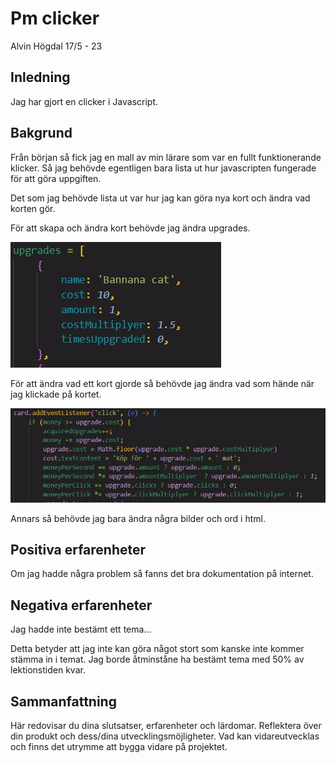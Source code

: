 # Pm clicker

Alvin Högdal 17/5 - 23

## Inledning

Jag har gjort en clicker i Javascript. 

## Bakgrund

Från början så fick jag en mall av min lärare som var en fullt funktionerande klicker. Så jag behövde egentligen bara lista ut hur javascripten fungerade för att göra uppgiften.

Det som jag behövde lista ut var hur jag kan göra nya kort och ändra vad korten gör.

För att skapa och ändra kort behövde jag ändra upgrades.

![screenshot1](/img/screenshot1.jpg)

För att ändra vad ett kort gjorde så behövde jag ändra vad som hände när jag klickade på kortet.

![screenshot2](/img/screenshot2.jpg)

Annars så behövde jag bara ändra några bilder och ord i html.

## Positiva erfarenheter

Om jag hadde några problem så fanns det bra dokumentation på internet.

## Negativa erfarenheter

Jag hadde inte bestämt ett tema...

Detta betyder att jag inte kan göra något stort som kanske inte kommer stämma in i temat. Jag borde åtminståne ha bestämt tema med 50% av lektionstiden kvar.

## Sammanfattning

Här redovisar du dina slutsatser, erfarenheter och lärdomar. Reflektera över din produkt och dess/dina utvecklingsmöjligheter.
Vad kan vidareutvecklas och finns det utrymme att bygga vidare på projektet.